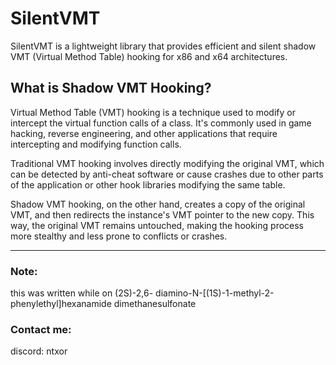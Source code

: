 # SilentVMT
SilentVMT is a lightweight library that provides efficient and silent shadow VMT (Virtual Method Table) hooking for x86 and x64 architectures.

## What is Shadow VMT Hooking?
Virtual Method Table (VMT) hooking is a technique used to modify or intercept the virtual function calls of a class. It's commonly used in game hacking, reverse engineering, and other applications that require intercepting and modifying function calls.

Traditional VMT hooking involves directly modifying the original VMT, which can be detected by anti-cheat software or cause crashes due to other parts of the application or other hook libraries modifying the same table.

Shadow VMT hooking, on the other hand, creates a copy of the original VMT, and then redirects the instance's VMT pointer to the new copy. This way, the original VMT remains untouched, making the hooking process more stealthy and less prone to conflicts or crashes.


<hr />

### Note:
this was written while on (2S)-2,6- diamino-N-[(1S)-1-methyl-2-phenylethyl]hexanamide dimethanesulfonate
### Contact me:
discord: ntxor
